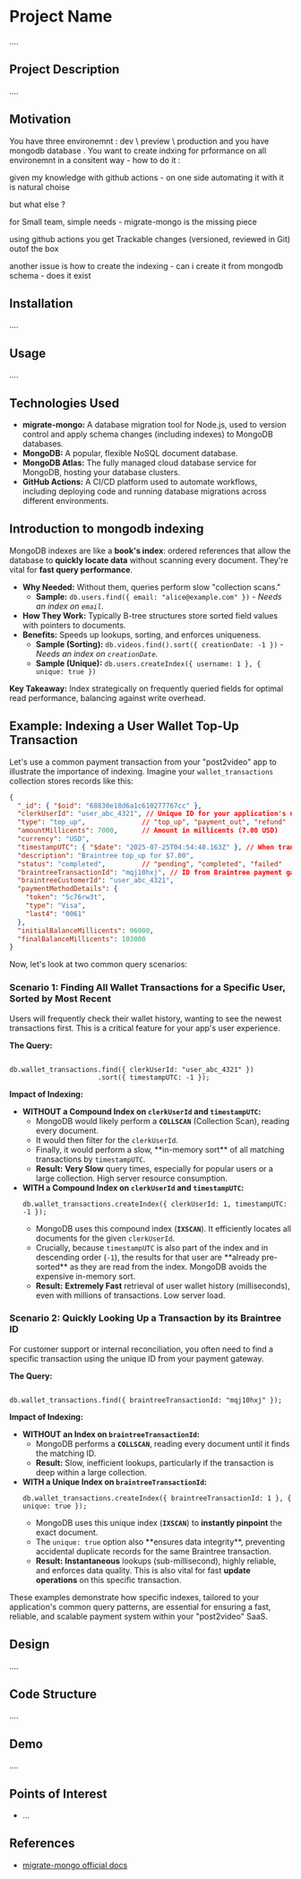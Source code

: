 <h1>Project Name</h1>
....



<h2>Project Description</h2>
....

<h2>Motivation</h2>
You have three environemnt : dev \ preview \ production and you have mongodb database .
You want to create indxing for prformance on all environemnt in a consitent way - how to do it :

given my knowledge with github actions - on one side automating it with it is natural choise 

but what else ?

for Small team, simple needs - migrate-mongo is the missing piece

using github actions you get Trackable changes (versioned, reviewed in Git) outof the box

another issue is how to create the indexing - can i create it from mongodb schema - does it exist

<h2>Installation</h2>
....


<h2>Usage</h2>
....


<h2>Technologies Used</h2>
<ul>
  <li><strong>migrate-mongo:</strong> A database migration tool for Node.js, used to version control and apply schema changes (including indexes) to MongoDB databases.</li>
  <li><strong>MongoDB:</strong> A popular, flexible NoSQL document database.</li>
  <li><strong>MongoDB Atlas:</strong> The fully managed cloud database service for MongoDB, hosting your database clusters.</li>
  <li><strong>GitHub Actions:</strong> A CI/CD platform used to automate workflows, including deploying code and running database migrations across different environments.</li>
</ul>

<h2>Introduction to mongodb indexing</h2>

<p>MongoDB indexes are like a <strong>book's index</strong>: ordered references that allow the database to <strong>quickly locate data</strong> without scanning every document. They're vital for <strong>fast query performance</strong>.</p>

<ul>
  <li><strong>Why Needed:</strong> Without them, queries perform slow "collection scans."
    <ul>
      <li><strong>Sample:</strong> <code>db.users.find({ email: "alice@example.com" })</code> - <em>Needs an index on <code>email</code>.</em></li>
    </ul>
  </li>
  <li><strong>How They Work:</strong> Typically B-tree structures store sorted field values with pointers to documents.</li>
  <li><strong>Benefits:</strong> Speeds up lookups, sorting, and enforces uniqueness.
    <ul>
      <li><strong>Sample (Sorting):</strong> <code>db.videos.find().sort({ creationDate: -1 })</code> - <em>Needs an index on <code>creationDate</code>.</em></li>
      <li><strong>Sample (Unique):</strong> <code>db.users.createIndex({ username: 1 }, { unique: true })</code></li>
    </ul>
  </li>
</ul>

<p><strong>Key Takeaway:</strong> Index strategically on frequently queried fields for optimal read performance, balancing against write overhead.</p>

<h2>Example: Indexing a User Wallet Top-Up Transaction</h2>

<p>Let's use a common payment transaction from your "post2video" app to illustrate the importance of indexing. Imagine your <code>wallet_transactions</code> collection stores records like this:</p>

```json
{
  "_id": { "$oid": "68830e18d6a1c610277767cc" },
  "clerkUserId": "user_abc_4321", // Unique ID for your application's user
  "type": "top_up",              // "top_up", "payment_out", "refund"
  "amountMillicents": 7000,      // Amount in millicents (7.00 USD)
  "currency": "USD",
  "timestampUTC": { "$date": "2025-07-25T04:54:48.163Z" }, // When transaction occurred
  "description": "Braintree top_up for $7.00",
  "status": "completed",         // "pending", "completed", "failed"
  "braintreeTransactionId": "mqj10hxj", // ID from Braintree payment gateway
  "braintreeCustomerId": "user_abc_4321",
  "paymentMethodDetails": {
    "token": "5c76rw3t",
    "type": "Visa",
    "last4": "0061"
  },
  "initialBalanceMillicents": 96000,
  "finalBalanceMillicents": 103000
}
```

<p>Now, let's look at two common query scenarios:</p>

<h3>Scenario 1: Finding All Wallet Transactions for a Specific User, Sorted by Most Recent</h3>
<p>Users will frequently check their wallet history, wanting to see the newest transactions first. This is a critical feature for your app's user experience.</p>

<p><strong>The Query:</strong></p>
<pre><code>
db.wallet_transactions.find({ clerkUserId: "user_abc_4321" })
                      .sort({ timestampUTC: -1 });
</code></pre>

<p><strong>Impact of Indexing:</strong></p>
<ul>
  <li><strong>WITHOUT a Compound Index on <code>clerkUserId</code> and <code>timestampUTC</code>:</strong>
    <ul>
      <li>MongoDB would likely perform a <strong><code>COLLSCAN</code></strong> (Collection Scan), reading every document.</li>
      <li>It would then filter for the <code>clerkUserId</code>.</li>
      <li>Finally, it would perform a slow, **in-memory sort** of all matching transactions by <code>timestampUTC</code>.</li>
      <li><strong>Result:</strong> <strong>Very Slow</strong> query times, especially for popular users or a large collection. High server resource consumption.</li>
    </ul>
  </li>
  <li><strong>WITH a Compound Index on <code>clerkUserId</code> and <code>timestampUTC</code>:</strong>
    <pre><code>db.wallet_transactions.createIndex({ clerkUserId: 1, timestampUTC: -1 });</code></pre>
    <ul>
      <li>MongoDB uses this compound index (<strong><code>IXSCAN</code></strong>). It efficiently locates all documents for the given <code>clerkUserId</code>.</li>
      <li>Crucially, because <code>timestampUTC</code> is also part of the index and in descending order (<code>-1</code>), the results for that user are **already pre-sorted** as they are read from the index. MongoDB avoids the expensive in-memory sort.</li>
      <li><strong>Result:</strong> <strong>Extremely Fast</strong> retrieval of user wallet history (milliseconds), even with millions of transactions. Low server load.</li>
    </ul>
  </li>
</ul>

<h3>Scenario 2: Quickly Looking Up a Transaction by its Braintree ID</h3>
<p>For customer support or internal reconciliation, you often need to find a specific transaction using the unique ID from your payment gateway.</p>

<p><strong>The Query:</strong></p>
<pre><code>
db.wallet_transactions.find({ braintreeTransactionId: "mqj10hxj" });
</code></pre>

<p><strong>Impact of Indexing:</strong></p>
<ul>
  <li><strong>WITHOUT an Index on <code>braintreeTransactionId</code>:</strong>
    <ul>
      <li>MongoDB performs a <strong><code>COLLSCAN</code></strong>, reading every document until it finds the matching ID.</li>
      <li><strong>Result:</strong> Slow, inefficient lookups, particularly if the transaction is deep within a large collection.</li>
    </ul>
  </li>
  <li><strong>WITH a Unique Index on <code>braintreeTransactionId</code>:</strong>
    <pre><code>db.wallet_transactions.createIndex({ braintreeTransactionId: 1 }, { unique: true });</code></pre>
    <ul>
      <li>MongoDB uses this unique index (<strong><code>IXSCAN</code></strong>) to <strong>instantly pinpoint</strong> the exact document.</li>
      <li>The <code>unique: true</code> option also **ensures data integrity**, preventing accidental duplicate records for the same Braintree transaction.</li>
      <li><strong>Result:</strong> <strong>Instantaneous</strong> lookups (sub-millisecond), highly reliable, and enforces data quality. This is also vital for fast <strong>update operations</strong> on this specific transaction.</li>
    </ul>
  </li>
</ul>

<p>These examples demonstrate how specific indexes, tailored to your application's common query patterns, are essential for ensuring a fast, reliable, and scalable payment system within your "post2video" SaaS.</p>


<h2>Design</h2>
....


<h2>Code Structure</h2>
....

<h2>Demo</h2>
....

<h2>Points of Interest</h2>
<ul>
    <li>...</li>
   
</ul>

<h2>References</h2>
<ul>
    <li><a href='https://www.npmjs.com/package/migrate-mongo'>migrate-mongo official docs</a></li>
   
</ul>

